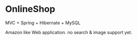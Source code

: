 # OnlineShop
MVC + Spring + Hibernate + MySQL 

Amazon like Web application. no search & image support yet. 
